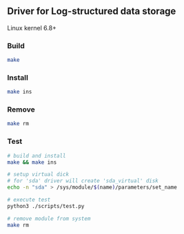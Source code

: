 ## Driver for Log-structured data storage
Linux kernel 6.8+

### Build
```bash
make
```

### Install
```bash
make ins
```

### Remove
```bash
make rm
```

### Test
```bash
# build and install
make && make ins

# setup virtual dick
# for 'sda' driver will create 'sda_virtual' disk
echo -n "sda" > /sys/module/$(name)/parameters/set_name

# execute test
python3 ./scripts/test.py

# remove module from system
make rm
```
